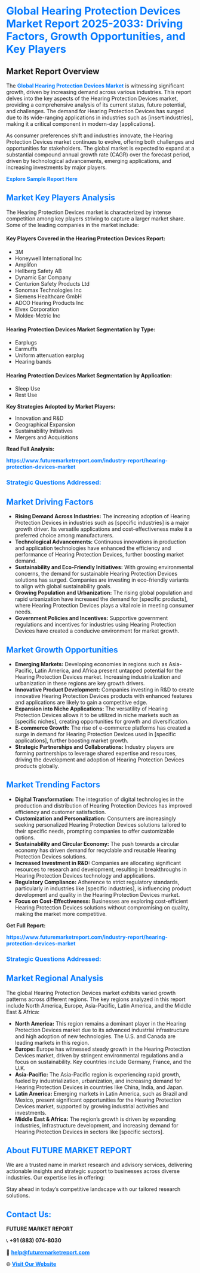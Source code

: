 <h1 style="color: #007BFF;">Global Hearing Protection Devices Market Report 2025-2033: Driving Factors, Growth Opportunities, and Key Players</h1>

<section id="overview">
<h2>Market Report Overview</h2>
<p>The <a href="https://www.futuremarketreport.com/industry-report/hearing-protection-devices-market" style="color: #007BFF; text-decoration: none;"><strong>Global Hearing Protection Devices Market</strong></a> is witnessing significant growth, driven by increasing demand across various industries. This report delves into the key aspects of the Hearing Protection Devices market, providing a comprehensive analysis of its current status, future potential, and challenges. The demand for Hearing Protection Devices has surged due to its wide-ranging applications in industries such as [insert industries], making it a critical component in modern-day [applications].</p>
<p>As consumer preferences shift and industries innovate, the Hearing Protection Devices market continues to evolve, offering both challenges and opportunities for stakeholders. The global market is expected to expand at a substantial compound annual growth rate (CAGR) over the forecast period, driven by technological advancements, emerging applications, and increasing investments by major players.</p>
</section>

<section id="overview">
<p><a href="https://www.futuremarketreport.com/request-sample/reportId=84617" style="color: #007BFF; text-decoration: none;"><strong>Explore Sample Report Here</strong></a></p>
</section>

<section id="key-players">
<h2 style="color: #007BFF;">Market Key Players Analysis</h2>
<p>The Hearing Protection Devices market is characterized by intense competition among key players striving to capture a larger market share. Some of the leading companies in the market include:</p>
<h4>Key Players Covered in the Hearing Protection Devices Report:</h4>
<ul><li>3M</li><li>Honeywell International Inc</li><li>Amplifon</li><li>Hellberg Safety AB</li><li>Dynamic Ear Company</li><li>Centurion Safety Products Ltd</li><li>Sonomax Technologies Inc</li><li>Siemens Healthcare GmbH</li><li>ADCO Hearing Products Inc</li><li>Elvex Corporation</li><li>Moldex-Metric Inc</li></ul>
<h4>Hearing Protection Devices Market Segmentation by Type:</h4>
<ul><li>Earplugs</li><li>Earmuffs</li><li>Uniform attenuation earplug</li><li>Hearing bands</li></ul>

<h4>Hearing Protection Devices Market Segmentation by Application:</h4>
<ul><li>Sleep Use</li><li>Rest Use</li></ul>
<p><strong>Key Strategies Adopted by Market Players:</strong></p>
<ul>
<li>Innovation and R&D</li>
<li>Geographical Expansion</li>
<li>Sustainability Initiatives</li>
<li>Mergers and Acquisitions</li>
</ul>
</section>

<section>
<p><strong>Read Full Analysis: </strong></p><a href="https://www.futuremarketreport.com/industry-report/hearing-protection-devices-market" style="color: #007BFF; text-decoration: none;"><strong>https://www.futuremarketreport.com/industry-report/hearing-protection-devices-market</strong></a>
<h3 style="color: #007BFF;">Strategic Questions Addressed:</h3>
</section>

<section id="driving-factors">
<h2 style="color: #007BFF;">Market Driving Factors</h2>
<ul>
<li><strong>Rising Demand Across Industries:</strong> The increasing adoption of Hearing Protection Devices in industries such as [specific industries] is a major growth driver. Its versatile applications and cost-effectiveness make it a preferred choice among manufacturers.</li>
<li><strong>Technological Advancements:</strong> Continuous innovations in production and application technologies have enhanced the efficiency and performance of Hearing Protection Devices, further boosting market demand.</li>
<li><strong>Sustainability and Eco-Friendly Initiatives:</strong> With growing environmental concerns, the demand for sustainable Hearing Protection Devices solutions has surged. Companies are investing in eco-friendly variants to align with global sustainability goals.</li>
<li><strong>Growing Population and Urbanization:</strong> The rising global population and rapid urbanization have increased the demand for [specific products], where Hearing Protection Devices plays a vital role in meeting consumer needs.</li>
<li><strong>Government Policies and Incentives:</strong> Supportive government regulations and incentives for industries using Hearing Protection Devices have created a conducive environment for market growth.</li>
</ul>
</section>

<section id="growth-opportunities">
<h2 style="color: #007BFF;">Market Growth Opportunities</h2>
<ul>
<li><strong>Emerging Markets:</strong> Developing economies in regions such as Asia-Pacific, Latin America, and Africa present untapped potential for the Hearing Protection Devices market. Increasing industrialization and urbanization in these regions are key growth drivers.</li>
<li><strong>Innovative Product Development:</strong> Companies investing in R&D to create innovative Hearing Protection Devices products with enhanced features and applications are likely to gain a competitive edge.</li>
<li><strong>Expansion into Niche Applications:</strong> The versatility of Hearing Protection Devices allows it to be utilized in niche markets such as [specific niches], creating opportunities for growth and diversification.</li>
<li><strong>E-commerce Growth:</strong> The rise of e-commerce platforms has created a surge in demand for Hearing Protection Devices used in [specific applications], further boosting market growth.</li>
<li><strong>Strategic Partnerships and Collaborations:</strong> Industry players are forming partnerships to leverage shared expertise and resources, driving the development and adoption of Hearing Protection Devices products globally.</li>
</ul>
</section>

<section id="trending-factors">
<h2 style="color: #007BFF;">Market Trending Factors</h2>
<ul>
<li><strong>Digital Transformation:</strong> The integration of digital technologies in the production and distribution of Hearing Protection Devices has improved efficiency and customer satisfaction.</li>
<li><strong>Customization and Personalization:</strong> Consumers are increasingly seeking personalized Hearing Protection Devices solutions tailored to their specific needs, prompting companies to offer customizable options.</li>
<li><strong>Sustainability and Circular Economy:</strong> The push towards a circular economy has driven demand for recyclable and reusable Hearing Protection Devices solutions.</li>
<li><strong>Increased Investment in R&D:</strong> Companies are allocating significant resources to research and development, resulting in breakthroughs in Hearing Protection Devices technology and applications.</li>
<li><strong>Regulatory Compliance:</strong> Adherence to strict regulatory standards, particularly in industries like [specific industries], is influencing product development and quality in the Hearing Protection Devices market.</li>
<li><strong>Focus on Cost-Effectiveness:</strong> Businesses are exploring cost-efficient Hearing Protection Devices solutions without compromising on quality, making the market more competitive.</li>
</ul>
</section>

<section>
<p><strong>Get Full Report: </strong></p><a href="https://www.futuremarketreport.com/industry-report/hearing-protection-devices-market" style="color: #007BFF; text-decoration: none;"><strong>https://www.futuremarketreport.com/industry-report/hearing-protection-devices-market</strong></a>
<h3 style="color: #007BFF;">Strategic Questions Addressed:</h3>
</section>


<section id="regional-analysis">
<h2 style="color: #007BFF;">Market Regional Analysis</h2>
<p>The global Hearing Protection Devices market exhibits varied growth patterns across different regions. The key regions analyzed in this report include North America, Europe, Asia-Pacific, Latin America, and the Middle East & Africa:</p>
<ul>
<li><strong>North America:</strong> This region remains a dominant player in the Hearing Protection Devices market due to its advanced industrial infrastructure and high adoption of new technologies. The U.S. and Canada are leading markets in this region.</li>
<li><strong>Europe:</strong> Europe has witnessed steady growth in the Hearing Protection Devices market, driven by stringent environmental regulations and a focus on sustainability. Key countries include Germany, France, and the U.K.</li>
<li><strong>Asia-Pacific:</strong> The Asia-Pacific region is experiencing rapid growth, fueled by industrialization, urbanization, and increasing demand for Hearing Protection Devices in countries like China, India, and Japan.</li>
<li><strong>Latin America:</strong> Emerging markets in Latin America, such as Brazil and Mexico, present significant opportunities for the Hearing Protection Devices market, supported by growing industrial activities and investments.</li>
<li><strong>Middle East & Africa:</strong> The region’s growth is driven by expanding industries, infrastructure development, and increasing demand for Hearing Protection Devices in sectors like [specific sectors].</li>
</ul>
</section>

<footer>
<h2 style="color: #007BFF;">About FUTURE MARKET REPORT</h2>
<p>We are a trusted name in market research and advisory services, delivering actionable insights and strategic support to businesses across diverse industries. Our expertise lies in offering:</p>

<p>Stay ahead in today’s competitive landscape with our tailored research solutions.</p>

<h2 style="color: #007BFF;">Contact Us:</h2>
<p><strong>FUTURE MARKET REPORT</strong></p>
<p>📞 <strong>+91 (883) 074-8030</strong></p>
<p>📧 <strong><a href="mailto:help@futuremarketreport.com" style="color: #007BFF;">help@futuremarketreport.com</a></strong></p>
<p>🌐 <strong><a href="https://www.futuremarketreport.com/" style="color: #007BFF;">Visit Our Website</a></strong></p>
</footer>
